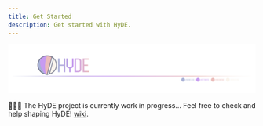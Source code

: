 ```yaml
---
title: Get Started
description: Get started with HyDE.
---
```


<div align="center"><img src="https://raw.githubusercontent.com/prasanthrangan/hyprdots/main/Source/assets/hyde_banner.png"><br></div>


🚧🚧🚧 The HyDE project is currently work in progress... 
Feel free to check and help shaping HyDE! [wiki](https://github.com/HyDE-Project/HyDE/blob/master/README.md).